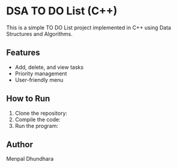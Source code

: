 # DSA TO DO List (C++)

This is a simple TO DO List project implemented in C++ using Data Structures and Algorithms.

## Features
- Add, delete, and view tasks
- Priority management
- User-friendly menu

## How to Run
1. Clone the repository:
2. Compile the code:
3. Run the program:


## Author
Menpal Dhundhara

